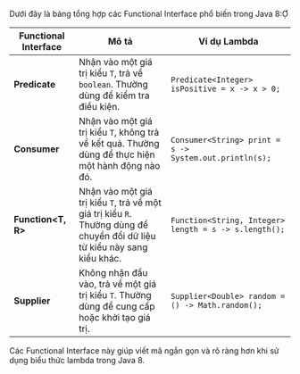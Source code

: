 Dưới đây là bảng tổng hợp các Functional Interface phổ biến trong Java 8:

| Functional Interface | Mô tả | Ví dụ Lambda |
|----------------------|-------|--------------|
| **Predicate<T>**     | Nhận vào một giá trị kiểu `T`, trả về `boolean`. Thường dùng để kiểm tra điều kiện. | `Predicate<Integer> isPositive = x -> x > 0;` |
| **Consumer<T>**      | Nhận vào một giá trị kiểu `T`, không trả về kết quả. Thường dùng để thực hiện một hành động nào đó. | `Consumer<String> print = s -> System.out.println(s);` |
| **Function<T, R>**   | Nhận vào một giá trị kiểu `T`, trả về một giá trị kiểu `R`. Thường dùng để chuyển đổi dữ liệu từ kiểu này sang kiểu khác. | `Function<String, Integer> length = s -> s.length();` |
| **Supplier<T>**      | Không nhận đầu vào, trả về một giá trị kiểu `T`. Thường dùng để cung cấp hoặc khởi tạo giá trị. | `Supplier<Double> random = () -> Math.random();` |

Các Functional Interface này giúp viết mã ngắn gọn và rõ ràng hơn khi sử dụng biểu thức lambda trong Java 8.